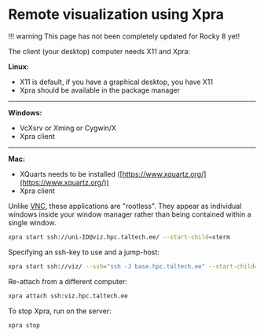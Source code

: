 # Remote visualization using Xpra

!!! warning
    This page has not been completely updated for Rocky 8 yet!

The client (your desktop) computer needs X11 and Xpra:

**Linux:**

- X11 is default, if you have a graphical desktop, you have X11
- Xpra should be available in the package manager

---

**Windows:**

- VcXsrv or Xming or Cygwin/X
- Xpra client

---

**Mac:**

- XQuarts needs to be installed ([https://www.xquartz.org/](https://www.xquartz.org/))
- Xpra client

Unlike [VNC](/visualization/vnc), these applications are "rootless". They appear as individual windows inside your window manager rather than being contained within a single window.

```bash
xpra start ssh://uni-ID@viz.hpc.taltech.ee/ --start-child=xterm
```

Specifying an ssh-key to use and a jump-host:

```bash
xpra start ssh://viz/ --ssh="ssh -J base.hpc.taltech.ee" --start-child=xterm
```

Re-attach from a different computer:

```bash
xpra attach ssh:viz.hpc.taltech.ee
```

To stop Xpra, run on the server:

```bash
xpra stop
```
